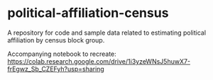 # political-affiliation-census
A repository for code and sample data related to estimating political affiliation by census block group.

Accompanying notebook to recreate: https://colab.research.google.com/drive/1i3yzeWNsJ5huwX7-frEgwz_Sb_CZEFyh?usp=sharing
